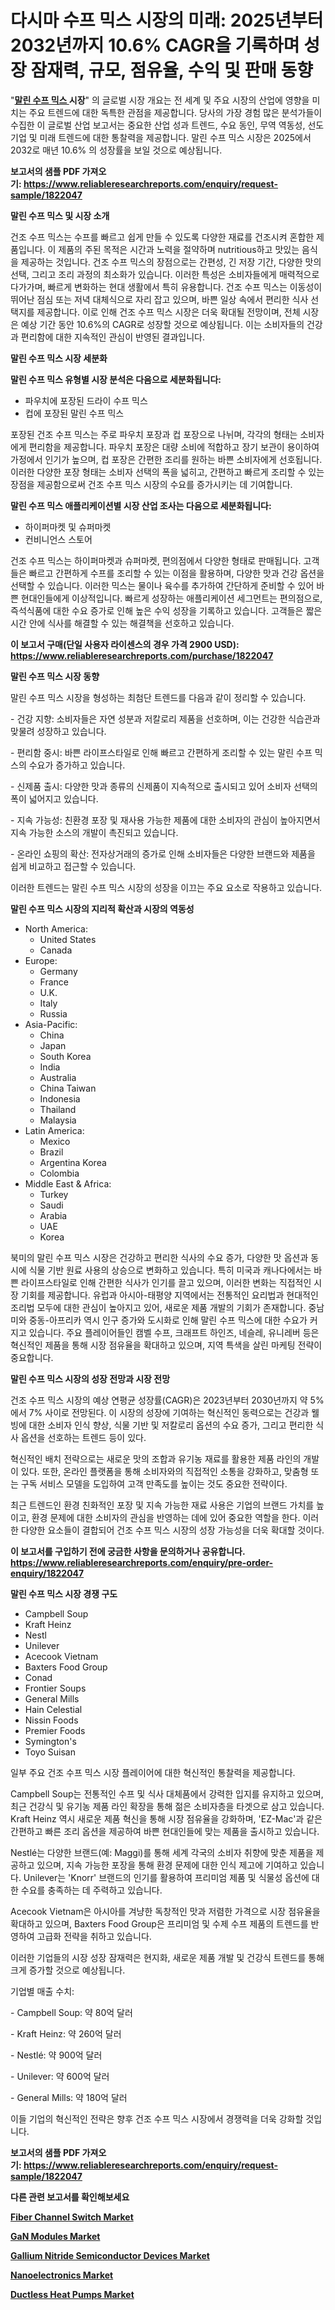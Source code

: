 <p><h1>다시마 수프 믹스 시장의 미래: 2025년부터 2032년까지 10.6% CAGR을 기록하며 성장 잠재력, 규모, 점유율, 수익 및 판매 동향</h1></p><p>"<strong><a href="https://www.reliableresearchreports.com/dried-soup-mixes-r1822047?utm_campaign=105&utm_medium=7&utm_source=Github&utm_content=ia&utm_term=12012025&utm_id=dried-soup-mixes">말린 수프 믹스&nbsp;</a></strong><strong>시장</strong>" 의 글로벌 시장 개요는 전 세계 및 주요 시장의 산업에 영향을 미치는 주요 트렌드에 대한 독특한 관점을 제공합니다. 당사의 가장 경험 많은 분석가들이 수집한 이 글로벌 산업 보고서는 중요한 산업 성과 트렌드, 수요 동인, 무역 역동성, 선도 기업 및 미래 트렌드에 대한 통찰력을 제공합니다. 말린 수프 믹스 시장은 2025에서 2032로 매년 10.6% 의 성장률을 보일 것으로 예상됩니다.&nbsp;</p>
<p><strong>보고서의 샘플 PDF 가져오기:&nbsp;<a href="https://www.reliableresearchreports.com/enquiry/request-sample/1822047?utm_campaign=105&utm_medium=7&utm_source=Github&utm_content=ia&utm_term=12012025&utm_id=dried-soup-mixes">https://www.reliableresearchreports.com/enquiry/request-sample/1822047</a></strong></p>
<p><strong>말린 수프 믹스 및 시장 소개</strong></p>
<p><p>건조 수프 믹스는 수프를 빠르고 쉽게 만들 수 있도록 다양한 재료를 건조시켜 혼합한 제품입니다. 이 제품의 주된 목적은 시간과 노력을 절약하며 nutritious하고 맛있는 음식을 제공하는 것입니다. 건조 수프 믹스의 장점으로는 간편성, 긴 저장 기간, 다양한 맛의 선택, 그리고 조리 과정의 최소화가 있습니다. 이러한 특성은 소비자들에게 매력적으로 다가가며, 빠르게 변화하는 현대 생활에서 특히 유용합니다. 건조 수프 믹스는 이동성이 뛰어난 점심 또는 저녁 대체식으로 자리 잡고 있으며, 바쁜 일상 속에서 편리한 식사 선택지를 제공합니다. 이로 인해 건조 수프 믹스 시장은 더욱 확대될 전망이며, 전체 시장은 예상 기간 동안 10.6%의 CAGR로 성장할 것으로 예상됩니다. 이는 소비자들의 건강과 편리함에 대한 지속적인 관심이 반영된 결과입니다.</p></p>
<p><strong>말린 수프 믹스 시장 세분화</strong></p>
<p><strong>말린 수프 믹스 유형별 시장 분석은 다음으로 세분화됩니다:</strong></p>
<p><ul><li>파우치에 포장된 드라이 수프 믹스</li><li>컵에 포장된 말린 수프 믹스</li></ul></p>
<p><p>포장된 건조 수프 믹스는 주로 파우치 포장과 컵 포장으로 나뉘며, 각각의 형태는 소비자에게 편리함을 제공합니다. 파우치 포장은 대량 소비에 적합하고 장기 보관이 용이하여 가정에서 인기가 높으며, 컵 포장은 간편한 조리를 원하는 바쁜 소비자에게 선호됩니다. 이러한 다양한 포장 형태는 소비자 선택의 폭을 넓히고, 간편하고 빠르게 조리할 수 있는 장점을 제공함으로써 건조 수프 믹스 시장의 수요를 증가시키는 데 기여합니다.</p></p>
<p><strong>말린 수프 믹스 애플리케이션별 시장 산업 조사는 다음으로 세분화됩니다:</strong></p>
<p><ul><li>하이퍼마켓 및 슈퍼마켓</li><li>컨비니언스 스토어</li></ul></p>
<p><p>건조 수프 믹스는 하이퍼마켓과 슈퍼마켓, 편의점에서 다양한 형태로 판매됩니다. 고객들은 빠르고 간편하게 수프를 조리할 수 있는 이점을 활용하며, 다양한 맛과 건강 옵션을 선택할 수 있습니다. 이러한 믹스는 물이나 육수를 추가하여 간단하게 준비할 수 있어 바쁜 현대인들에게 이상적입니다. 빠르게 성장하는 애플리케이션 세그먼트는 편의점으로, 즉석식품에 대한 수요 증가로 인해 높은 수익 성장을 기록하고 있습니다. 고객들은 짧은 시간 안에 식사를 해결할 수 있는 해결책을 선호하고 있습니다.</p></p>
<p><strong>이 보고서 구매(단일 사용자 라이센스의 경우 가격 2900 USD): <a href="https://www.reliableresearchreports.com/purchase/1822047?utm_campaign=105&utm_medium=7&utm_source=Github&utm_content=ia&utm_term=12012025&utm_id=dried-soup-mixes">https://www.reliableresearchreports.com/purchase/1822047</a></strong></p>
<p><strong>말린 수프 믹스 시장 동향</strong></p>
<p><p>말린 수프 믹스 시장을 형성하는 최첨단 트렌드를 다음과 같이 정리할 수 있습니다.</p><p>- 건강 지향: 소비자들은 자연 성분과 저칼로리 제품을 선호하며, 이는 건강한 식습관과 맞물려 성장하고 있습니다.</p><p>- 편리함 중시: 바쁜 라이프스타일로 인해 빠르고 간편하게 조리할 수 있는 말린 수프 믹스의 수요가 증가하고 있습니다.</p><p>- 신제품 출시: 다양한 맛과 종류의 신제품이 지속적으로 출시되고 있어 소비자 선택의 폭이 넓어지고 있습니다.</p><p>- 지속 가능성: 친환경 포장 및 재사용 가능한 제품에 대한 소비자의 관심이 높아지면서 지속 가능한 소스의 개발이 촉진되고 있습니다.</p><p>- 온라인 쇼핑의 확산: 전자상거래의 증가로 인해 소비자들은 다양한 브랜드와 제품을 쉽게 비교하고 접근할 수 있습니다.</p><p>이러한 트렌드는 말린 수프 믹스 시장의 성장을 이끄는 주요 요소로 작용하고 있습니다.</p></p>
<p><strong>말린 수프 믹스 시장의 지리적 확산과 시장의 역동성</strong></p>
<p><ul>
    <li>
        North America:
        <ul>
            <li>United States</li>
            <li>Canada</li>
        </ul>
    </li>
    <li>
        Europe:
        <ul>
            <li>Germany</li>
            <li>France</li>
            <li>U.K.</li>
            <li>Italy</li>
            <li>Russia</li>
        </ul>
    </li>
    <li>
        Asia-Pacific:
        <ul>
            <li>China</li>
            <li>Japan</li>
            <li>South Korea</li>
            <li>India</li>
            <li>Australia</li>
            <li>China Taiwan</li>
            <li>Indonesia</li>
            <li>Thailand</li>
            <li>Malaysia</li>
        </ul>
    </li>
    <li>
        Latin America:
        <ul>
            <li>Mexico</li>
            <li>Brazil</li>
            <li>Argentina Korea</li>
            <li>Colombia</li>
        </ul>
    </li>
    <li>
        Middle East & Africa:
        <ul>
            <li>Turkey</li>
            <li>Saudi</li>
            <li>Arabia</li>
            <li>UAE</li>
            <li>Korea</li>
        </ul>
    </li>
    </ul></p>
<p><p>북미의 말린 수프 믹스 시장은 건강하고 편리한 식사의 수요 증가, 다양한 맛 옵션과 동시에 식물 기반 원료 사용의 상승으로 변화하고 있습니다. 특히 미국과 캐나다에서는 바쁜 라이프스타일로 인해 간편한 식사가 인기를 끌고 있으며, 이러한 변화는 직접적인 시장 기회를 제공합니다. 유럽과 아시아-태평양 지역에서는 전통적인 요리법과 현대적인 조리법 모두에 대한 관심이 높아지고 있어, 새로운 제품 개발의 기회가 존재합니다. 중남미와 중동-아프리카 역시 인구 증가와 도시화로 인해 말린 수프 믹스에 대한 수요가 커지고 있습니다. 주요 플레이어들인 캠벨 수프, 크래프트 하인즈, 네슬레, 유니레버 등은 혁신적인 제품을 통해 시장 점유율을 확대하고 있으며, 지역 특색을 살린 마케팅 전략이 중요합니다.</p></p>
<p><strong>말린 수프 믹스 시장의 성장 전망과 시장 전망</strong></p>
<p><p>건조 수프 믹스 시장의 예상 연평균 성장률(CAGR)은 2023년부터 2030년까지 약 5%에서 7% 사이로 전망된다. 이 시장의 성장에 기여하는 혁신적인 동력으로는 건강과 웰빙에 대한 소비자 인식 향상, 식물 기반 및 저칼로리 옵션의 수요 증가, 그리고 편리한 식사 옵션을 선호하는 트렌드 등이 있다. </p><p>혁신적인 배치 전략으로는 새로운 맛의 조합과 유기농 재료를 활용한 제품 라인의 개발이 있다. 또한, 온라인 플랫폼을 통해 소비자와의 직접적인 소통을 강화하고, 맞춤형 또는 구독 서비스 모델을 도입하여 고객 만족도를 높이는 것도 중요한 전략이다. </p><p>최근 트렌드인 환경 친화적인 포장 및 지속 가능한 재료 사용은 기업의 브랜드 가치를 높이고, 환경 문제에 대한 소비자의 관심을 반영하는 데에 있어 중요한 역할을 한다. 이러한 다양한 요소들이 결합되어 건조 수프 믹스 시장의 성장 가능성을 더욱 확대할 것이다.</p></p>
<p><strong>이 보고서를 구입하기 전에 궁금한 사항을 문의하거나 공유합니다. <a href="https://www.reliableresearchreports.com/enquiry/pre-order-enquiry/1822047?utm_campaign=105&utm_medium=7&utm_source=Github&utm_content=ia&utm_term=12012025&utm_id=dried-soup-mixes">https://www.reliableresearchreports.com/enquiry/pre-order-enquiry/1822047</a></strong></p>
<p><strong>말린 수프 믹스 시장 경쟁 구도</strong></p>
<p><ul><li>Campbell Soup</li><li>Kraft Heinz</li><li>Nestl</li><li>Unilever</li><li>Acecook Vietnam</li><li>Baxters Food Group</li><li>Conad</li><li>Frontier Soups</li><li>General Mills</li><li>Hain Celestial</li><li>Nissin Foods</li><li>Premier Foods</li><li>Symington's</li><li>Toyo Suisan</li></ul></p>
<p><p>일부 주요 건조 수프 믹스 시장 플레이어에 대한 혁신적인 통찰력을 제공합니다.</p><p>Campbell Soup는 전통적인 수프 및 식사 대체품에서 강력한 입지를 유지하고 있으며, 최근 건강식 및 유기농 제품 라인 확장을 통해 젊은 소비자층을 타겟으로 삼고 있습니다. Kraft Heinz 역시 새로운 제품 혁신을 통해 시장 점유율을 강화하며, 'EZ-Mac'과 같은 간편하고 빠른 조리 옵션을 제공하여 바쁜 현대인들에 맞는 제품을 출시하고 있습니다.</p><p>Nestlé는 다양한 브랜드(예: Maggi)를 통해 세계 각국의 소비자 취향에 맞춘 제품을 제공하고 있으며, 지속 가능한 포장을 통해 환경 문제에 대한 인식 제고에 기여하고 있습니다. Unilever는 'Knorr' 브랜드의 인기를 활용하여 프리미엄 제품 및 식물성 옵션에 대한 수요를 충족하는 데 주력하고 있습니다.</p><p>Acecook Vietnam은 아시아를 겨냥한 독창적인 맛과 저렴한 가격으로 시장 점유율을 확대하고 있으며, Baxters Food Group은 프리미엄 및 수제 수프 제품의 트렌드를 반영하여 고급화 전략을 취하고 있습니다.</p><p>이러한 기업들의 시장 성장 잠재력은 현지화, 새로운 제품 개발 및 건강식 트렌드를 통해 크게 증가할 것으로 예상됩니다.</p><p>기업별 매출 수치:</p><p>- Campbell Soup: 약 80억 달러</p><p>- Kraft Heinz: 약 260억 달러</p><p>- Nestlé: 약 900억 달러</p><p>- Unilever: 약 600억 달러</p><p>- General Mills: 약 180억 달러</p><p>이들 기업의 혁신적인 전략은 향후 건조 수프 믹스 시장에서 경쟁력을 더욱 강화할 것입니다.</p></p>
<p><strong>보고서의 샘플 PDF 가져오기:&nbsp;<a href="https://www.reliableresearchreports.com/enquiry/request-sample/1822047?utm_campaign=105&utm_medium=7&utm_source=Github&utm_content=ia&utm_term=12012025&utm_id=dried-soup-mixes">https://www.reliableresearchreports.com/enquiry/request-sample/1822047</a></strong></p>
<p><strong></strong></p>
<p><strong></strong></p>
<p><strong></strong></p>
<p><strong></strong></p>
<p><strong>다른 관련 보고서를 확인해보세요</strong></p>
<p><strong><p><a href="https://github.com/dmitriyvo6rog/Market-Research-Report-List-1/blob/main/fiber-channel-switch-market.md?utm_campaign=105&utm_medium=7&utm_source=Github&utm_content=ia&utm_term=12012025&utm_id=dried-soup-mixes">Fiber Channel Switch Market</a></p><p><a href="https://github.com/arionmp/Market-Research-Report-List-5/blob/main/gan-modules-market.md?utm_campaign=105&utm_medium=7&utm_source=Github&utm_content=ia&utm_term=12012025&utm_id=dried-soup-mixes">GaN Modules Market</a></p><p><a href="https://github.com/birnbaumbulah0/Market-Research-Report-List-1/blob/main/gallium-nitride-semiconductor-devices-market.md?utm_campaign=105&utm_medium=7&utm_source=Github&utm_content=ia&utm_term=12012025&utm_id=dried-soup-mixes">Gallium Nitride Semiconductor Devices Market</a></p><p><a href="https://github.com/risingtrista99259/Market-Research-Report-List-1/blob/main/nanoelectronics-market.md?utm_campaign=105&utm_medium=7&utm_source=Github&utm_content=ia&utm_term=12012025&utm_id=dried-soup-mixes">Nanoelectronics Market</a></p><p><a href="https://github.com/petbigbeepjn/Market-Research-Report-List-1/blob/main/ductless-heat-pumps-market.md?utm_campaign=105&utm_medium=7&utm_source=Github&utm_content=ia&utm_term=12012025&utm_id=dried-soup-mixes">Ductless Heat Pumps Market</a></p></strong></p>
<p></p>